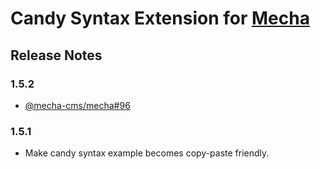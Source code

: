 Candy Syntax Extension for [Mecha](https://github.com/mecha-cms/mecha)
======================================================================

Release Notes
-------------

### 1.5.2

 - [@mecha-cms/mecha#96](https://github.com/mecha-cms/mecha/issues/96)

### 1.5.1

 - Make candy syntax example becomes copy-paste friendly.